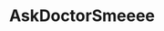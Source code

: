 ---
title: AskDoctorSmeeee
crosslinks:
- Fitness
- causeWhyNotMate
- StackAdvice
- gainit
- OpiatesRecovery
- skeptics
- CrohnsDisease
- AskDocs
---